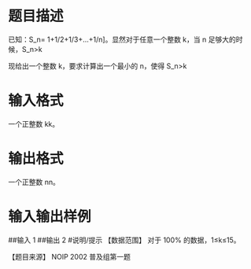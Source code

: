 # 题目描述
已知：S_n= 1+1/2+1/3+…+1/n]。显然对于任意一个整数 k，当 n 足够大的时候，S_n>k

现给出一个整数 k，要求计算出一个最小的 n，使得 S_n>k

# 输入格式
一个正整数 kk。

# 输出格式
一个正整数 nn。

# 输入输出样例
##输入
1
##输出
2
#说明/提示
【数据范围】
对于 100% 的数据，1≤k≤15。

【题目来源】
NOIP 2002 普及组第一题

